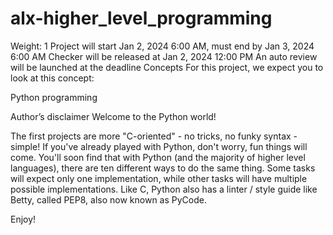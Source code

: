 # alx-higher_level_programming

[By]: Guillaume
Weight: 1
Project will start Jan 2, 2024 6:00 AM, must end by Jan 3, 2024 6:00 AM
Checker will be released at Jan 2, 2024 12:00 PM
An auto review will be launched at the deadline
Concepts
For this project, we expect you to look at this concept:

Python programming

Author’s disclaimer
Welcome to the Python world!

The first projects are more "C-oriented" - no tricks, no funky syntax - simple!
If you've already played with Python, don't worry, fun things will come.
You'll soon find that with Python (and the majority of higher level languages), 
there are ten different ways to do the same thing. 
Some tasks will expect only one implementation, 
while other tasks will have multiple possible implementations.
Like C, Python also has a linter / style guide like Betty, 
called PEP8, also now known as PyCode.

Enjoy!
